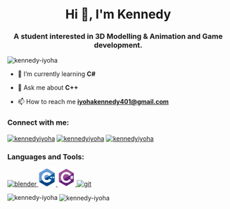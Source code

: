 <h1 align="center">Hi 👋, I'm Kennedy</h1>
<h3 align="center">A student interested in 3D Modelling & Animation and Game development.</h3>

<p align="left"> <img src="https://komarev.com/ghpvc/?username=kennedy-iyoha&label=Profile%20views&color=0e75b6&style=flat" alt="kennedy-iyoha" /> </p>

- 🌱 I’m currently learning **C#**

- 💬 Ask me about **C++**

- 📫 How to reach me <strong><a href="mailto:iyohakennedy401@gmail.com">iyohakennedy401@gmail.com</a></strong>

<h3 align="left">Connect with me:</h3>
<p align="left">
<a href="https://linkedin.com/in/kennedy-iyoha" target="blank"><img align="center" src="https://raw.githubusercontent.com/rahuldkjain/github-profile-readme-generator/master/src/images/icons/Social/linked-in-alt.svg" alt="kennedyiyoha" height="30" width="40" /></a>
<a href="https://facebook.com/kennedy-iyoha" target="blank"><img align="center" src="https://raw.githubusercontent.com/rahuldkjain/github-profile-readme-generator/master/src/images/icons/Social/facebook.svg" alt="kennedyiyoha" height="30" width="40" /></a>
<a href="https://instagram.com/kennedyiyoha" target="blank"><img align="center" src="https://raw.githubusercontent.com/rahuldkjain/github-profile-readme-generator/master/src/images/icons/Social/instagram.svg" alt="kennedyiyoha" height="30" width="40" /></a>
</p>

<h3 align="left">Languages and Tools:</h3>
<p align="left"> <a href="https://www.blender.org/" target="_blank" rel="noreferrer"> <img src="https://download.blender.org/branding/community/blender_community_badge_white.svg" alt="blender" width="40" height="40"/> </a> <a href="https://www.w3schools.com/cpp/" target="_blank" rel="noreferrer"> <img src="https://raw.githubusercontent.com/devicons/devicon/master/icons/cplusplus/cplusplus-original.svg" alt="cplusplus" width="40" height="40"/> </a> <a href="https://www.w3schools.com/cs/" target="_blank" rel="noreferrer"> <img src="https://raw.githubusercontent.com/devicons/devicon/master/icons/csharp/csharp-original.svg" alt="csharp" width="40" height="40"/> </a> <a href="https://git-scm.com/" target="_blank" rel="noreferrer"> <img src="https://www.vectorlogo.zone/logos/git-scm/git-scm-icon.svg" alt="git" width="40" height="40"/> </a> </p>

<p><img align="left" src="https://github-readme-stats.vercel.app/api/top-langs?username=kennedy-iyoha&show_icons=true&locale=en&layout=compact" alt="kennedy-iyoha" /></p>

<p>&nbsp;<img align="center" src="https://github-readme-stats.vercel.app/api?username=kennedy-iyoha&show_icons=true&locale=en" alt="kennedy-iyoha" /></p>


<!--
**Kennedy-Iyoha/Kennedy-Iyoha** is a ✨ _special_ ✨ repository because its `README.md` (this file) appears on your GitHub profile.

Here are some ideas to get you started:

### Hi there 👋

- 🔭 I’m currently working on ...
- 🌱 I’m currently learning ...
- 👯 I’m looking to collaborate on ...
- 🤔 I’m looking for help with ...
- 💬 Ask me about ...
- 📫 How to reach me: ...
- 😄 Pronouns: ...
- ⚡ Fun fact: ...
-->
